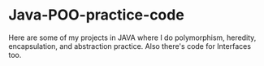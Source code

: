 # Java-POO-practice-code
Here are some of my projects in JAVA where I do polymorphism, heredity, encapsulation, and abstraction practice.
Also there's code for Interfaces too.
